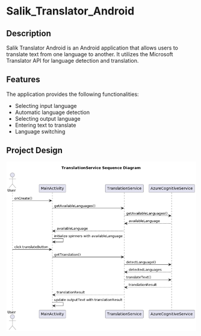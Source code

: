 # Salik_Translator_Android


## Description

Salik Translator Android is an Android application that allows users to translate text from one language to another. It utilizes the Microsoft Translator API for language detection and translation.

## Features

The application provides the following functionalities:

- Selecting input language
- Automatic language detection
- Selecting output language
- Entering text to translate
- Language switching


## Project Design 

![Alt Text](app/bLCnKiCm4EprYYkXo0TIC36XX8Q41npoZhb1aOnqCf3NWmOm0JcJk75ntjtRsnsjadBKl7D6HHre6zadnoh1Rn07iQ0DNZAy1Tq8Tv5tnh3L4EaX8HfJlhIueZiMtrYLGVHzIS6l8rXnSMaEVnHWlM597RGPM1m_Ejooxp9tI9_S6biKcdsEM8VEYyg0aoAJS5eSiSB_9IPDL0TNjBztLtWf.png)

